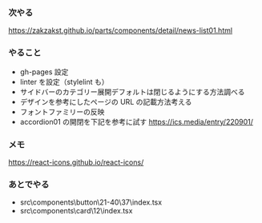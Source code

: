 ### 次やる

https://zakzakst.github.io/parts/components/detail/news-list01.html

### やること

- gh-pages 設定
- linter を設定（stylelint も）
- サイドバーのカテゴリー展開デフォルトは閉じるようにする方法調べる
- デザインを参考にしたページの URL の記載方法考える
- フォントファミリーの反映
- accordion01 の開閉を下記を参考に試す
  https://ics.media/entry/220901/

### メモ

https://react-icons.github.io/react-icons/

### あとでやる

- src\components\button\21-40\37\index.tsx
- src\components\card\12\index.tsx
